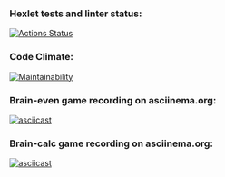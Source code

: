 ### Hexlet tests and linter status:

[![Actions Status](https://github.com/EkaterinaMavliutova/qa-auto-engineer-javascript-project-44/actions/workflows/hexlet-check.yml/badge.svg)](https://github.com/EkaterinaMavliutova/qa-auto-engineer-javascript-project-44/actions)
### Code Climate:
[![Maintainability](https://api.codeclimate.com/v1/badges/077f7ac8cab04a7b1843/maintainability)](https://codeclimate.com/github/EkaterinaMavliutova/qa-auto-engineer-javascript-project-44/maintainability)
### Brain-even game recording on asciinema.org:
[![asciicast](https://asciinema.org/a/Cx4SLCqZkdHoDaYV5tNZHggtq.svg)](https://asciinema.org/a/Cx4SLCqZkdHoDaYV5tNZHggtq)
### Brain-calc game recording on asciinema.org:
[![asciicast](https://asciinema.org/a/STNEZdwFZK2NWhMhjYPSNtO8h.svg)](https://asciinema.org/a/STNEZdwFZK2NWhMhjYPSNtO8h)